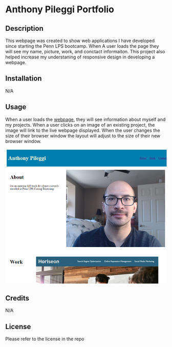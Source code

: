 # Anthony Pileggi Portfolio

## Description
This webpage was created to show web applications I have developed since starting the Penn LPS bootcamp. When A user loads the page they will see my name, picture, work, and conctact informaiton. This project also helped increase my understaning of responsive design in developing a webpage.

## Installation
N/A

## Usage
When a user loads the [webpage](https://adpileggi.github.io/portfolio-ap/), they will see information about myself and my projects. When a user clicks on an image of an existing project, the image will link to the live webpage displayed. When the user changes the size of their browser window the layout will adjust to the size of their new browser window.

![Webpage Preview](assets/screenshot.png)

## Credits
N/A

## License
Please refer to the license in the repo
